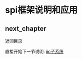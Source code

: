 # spi框架说明和应用

## next_chapter

[返回目录](./SUMMARY.md)

直接开始下一节说明: [iio子系统](./ch03-08.iio_subsystem.md)
